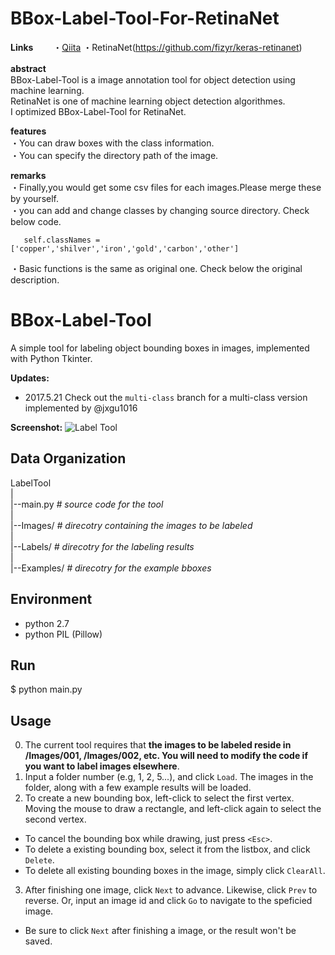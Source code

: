 BBox-Label-Tool-For-RetinaNet
=============================

**Links**　　
・[Qiita](http://qiita.com "Qiita")
・RetinaNet(https://github.com/fizyr/keras-retinanet)

**abstract**　　   
BBox-Label-Tool is a image annotation tool for object detection using machine learning.         
RetinaNet is one of machine learning object detection algorithmes.      
I optimized BBox-Label-Tool for RetinaNet.     

**features**    
・You can draw boxes with the class information.     
・You can specify the directory path of the image.    
 
**remarks**    
・Finally,you would get some csv files for each images.Please merge these by yourself.   
・you can add and change classes by changing source directory. Check below code.

       self.classNames = ['copper','shilver','iron','gold','carbon','other']
      
・Basic functions is the same as original one. Check below the original description.




BBox-Label-Tool
===============

A simple tool for labeling object bounding boxes in images, implemented with Python Tkinter.

**Updates:**
- 2017.5.21 Check out the ```multi-class``` branch for a multi-class version implemented by @jxgu1016

**Screenshot:**
![Label Tool](./screenshot.png)

Data Organization
-----------------
LabelTool  
|  
|--main.py   *# source code for the tool*  
|  
|--Images/   *# direcotry containing the images to be labeled*  
|  
|--Labels/   *# direcotry for the labeling results*  
|  
|--Examples/  *# direcotry for the example bboxes*  

Environment
----------
- python 2.7
- python PIL (Pillow)

Run
-------
$ python main.py

Usage
-----
0. The current tool requires that **the images to be labeled reside in /Images/001, /Images/002, etc. You will need to modify the code if you want to label images elsewhere**.
1. Input a folder number (e.g, 1, 2, 5...), and click `Load`. The images in the folder, along with a few example results will be loaded.
2. To create a new bounding box, left-click to select the first vertex. Moving the mouse to draw a rectangle, and left-click again to select the second vertex.
  - To cancel the bounding box while drawing, just press `<Esc>`.
  - To delete a existing bounding box, select it from the listbox, and click `Delete`.
  - To delete all existing bounding boxes in the image, simply click `ClearAll`.
3. After finishing one image, click `Next` to advance. Likewise, click `Prev` to reverse. Or, input an image id and click `Go` to navigate to the speficied image.
  - Be sure to click `Next` after finishing a image, or the result won't be saved. 
